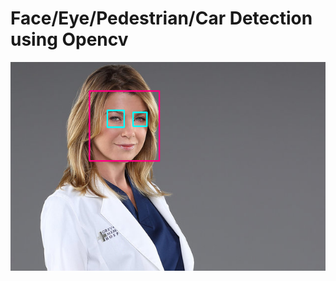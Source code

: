 # Face/Eye/Pedestrian/Car Detection using Opencv


![](https://github.com/ankitadasadia/Face_Eye_Pedestrian_Car-Detection-using-Opencv/blob/master/face_eye1.png)
